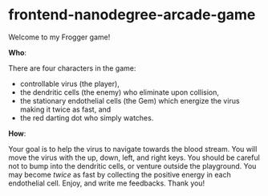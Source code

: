 frontend-nanodegree-arcade-game
===============================

Welcome to my Frogger game!

**Who**:

There are four characters in the game: 
* controllable virus (the player), 
* the dendritic cells (the enemy) who eliminate upon collision, 
* the stationary endothelial cells (the Gem) which energize the virus making it twice as fast, and 
* the red darting dot who simply watches.
 

**How**:

Your goal is to help the virus to navigate towards the blood stream. You will move the virus with the up, down, left, and right keys. You should be careful not to bump into the dendritic cells, or venture outside the playground. You may become *twice* as fast by collecting the positive energy in each endothelial cell.
Enjoy, and write me feedbacks. Thank you!
